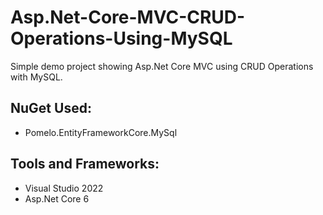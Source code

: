 # Asp.Net-Core-MVC-CRUD-Operations-Using-MySQL
Simple demo project showing Asp.Net Core MVC using CRUD Operations with MySQL.

## NuGet Used:
- Pomelo.EntityFrameworkCore.MySql

## Tools and Frameworks:
- Visual Studio 2022
- Asp.Net Core 6
